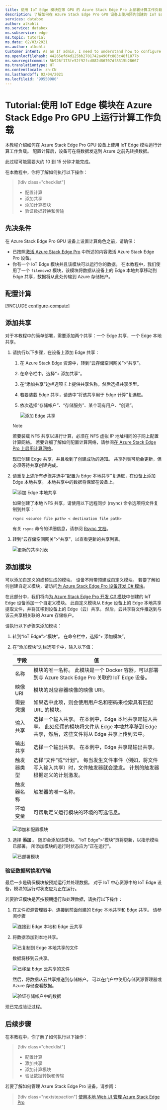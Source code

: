 ```yaml
---
title: 使用 IoT Edge 模块在带 GPU 的 Azure Stack Edge Pro 上部署计算工作负载 |Microsoft Docs
description: 了解如何在 Azure Stack Edge Pro GPU 设备上使用预先创建的 IoT Edge 模块运行计算工作负载。
services: databox
author: alkohli
ms.service: databox
ms.subservice: edge
ms.topic: tutorial
ms.date: 02/03/2021
ms.author: alkohli
Customer intent: As an IT admin, I need to understand how to configure compute on Azure Stack Edge Pro so I can use it to transform the data before sending it to Azure.
ms.openlocfilehash: 44265efd4d125bb2701742a490fc883c48f1877b
ms.sourcegitcommit: 5b926f173fe52f92fcd882d86707df8315b28667
ms.translationtype: HT
ms.contentlocale: zh-CN
ms.lasthandoff: 02/04/2021
ms.locfileid: "99550986"
---
```

# <a name="tutorial-run-a-compute-workload-with-iot-edge-module-on-azure-stack-edge-pro-gpu"></a>Tutorial:使用 IoT Edge 模块在 Azure Stack Edge Pro GPU 上运行计算工作负载

<!--[!INCLUDE [applies-to-skus](../../includes/azure-stack-edge-applies-to-all-sku.md)]-->

本教程介绍如何在 Azure Stack Edge Pro GPU 设备上使用 IoT Edge 模块运行计算工作负载。 配置计算后，设备可在将数据发送到 Azure 之前先转换数据。

此过程可能需要大约 10 到 15 分钟才能完成。


在本教程中，你将了解如何执行以下操作：

> [!div class="checklist"]
> * 配置计算
> * 添加共享
> * 添加计算模块
> * 验证数据转换和传输

 
## <a name="prerequisites"></a>先决条件

在 Azure Stack Edge Pro GPU 设备上设置计算角色之前，请确保：

- 已按照[激活 Azure Stack Edge Pro](azure-stack-edge-gpu-deploy-activate.md) 中所述的内容激活 Azure Stack Edge Pro 设备。
- 你有一个 IoT Edge 模块并且该模块可以运行你的数据。 在本教程中，我们使用了一个 `filemove2` 模块，该模块将数据从设备上的 Edge 本地共享移动到 Edge 共享，数据将从此处传输到 Azure 存储帐户。


## <a name="configure-compute"></a>配置计算

[!INCLUDE [configure-compute](../../includes/azure-stack-edge-gateway-configure-compute.md)]


## <a name="add-shares"></a>添加共享

对于本教程中的简单部署，需要添加两个共享：一个 Edge 共享，一个 Edge 本地共享。

1. 请执行以下步骤，在设备上添加 Edge 共享：

    1. 在 Azure Stack Edge 资源中，转到“云存储空间网关”>“共享”。
    2. 在命令栏中，选择“+ 添加共享”。
    3. 在“添加共享”边栏选项卡上提供共享名称，然后选择共享类型。
    4. 若要装载 Edge 共享，请选中“将该共享用于 Edge 计算”复选框。
    5. 依次选择“存储帐户”、“存储服务”、某个现有用户、“创建”。  

        ![添加 Edge 共享](./media/azure-stack-edge-gpu-deploy-compute-module-simple/add-edge-share-1.png) 


    > [!NOTE]
    > 若要装载 NFS 共享以进行计算，必须在 NFS 虚拟 IP 地址相同的子网上配置计算网络。 若要详细了解如何配置计算网络，请参阅[在 Azure Stack Edge Pro 上启用计算网络](azure-stack-edge-gpu-deploy-configure-network-compute-web-proxy.md)。

    现已创建 Edge 共享，并且收到了创建成功的通知。 共享列表可能会更新，但必须等待共享创建完成。

2. 请重复上述所有步骤并选中“配置为 Edge 本地共享”复选框，在设备上添加 Edge 本地共享。 本地共享中的数据将保留在设备上。

    ![添加 Edge 本地共享](./media/azure-stack-edge-gpu-deploy-compute-module-simple/add-edge-share-2.png)

    如果创建了本地 NFS 共享，请使用以下远程同步 (rsync) 命令选项将文件复制到共享：

    `rsync <source file path> < destination file path>`

    有关 `rsync` 命令的详细信息，请参阅 [Rsync 文档](https://www.computerhope.com/unix/rsync.htm)。
 
3. 转到“云存储空间网关”>“共享”，以查看更新的共享列表。

    ![更新的共享列表](./media/azure-stack-edge-gpu-deploy-compute-module-simple/add-edge-share-3.png) 
 

## <a name="add-a-module"></a>添加模块

可以添加自定义的或预生成的模块。 设备不附带预建或自定义模块。 若要了解如何创建自定义模块，请访问[为 Azure Stack Edge Pro 设备开发 C# 模块](azure-stack-edge-j-series-create-iot-edge-module.md)。

在此部分中，我们将向[为 Azure Stack Edge Pro 开发 C# 模块](azure-stack-edge-j-series-create-iot-edge-module.md)中创建的 IoT Edge 设备添加一个自定义模块。 此自定义模块从 Edge 设备上的 Edge 本地共享提取文件，并将其移到设备上的 Edge（云）共享。 然后，云共享将文件推送到与该云共享相关联的 Azure 存储帐户。

请执行以下步骤来添加模块：

1. 转到“IoT Edge”>“模块”。 在命令栏中，选择“+ 添加模块”。 

2. 在“添加模块”边栏选项卡中，输入以下值：

    
    |字段  |值  |
    |---------|---------|
    |名称     | 模块的唯一名称。 此模块是一个 Docker 容器，可以部署到与 Azure Stack Edge Pro 关联的 IoT Edge 设备。        |
    |映像 URI     | 模块的对应容器映像的映像 URI。        |
    |需要凭据     | 如果选中此项，则会使用用户名和密码来检索具有匹配 URL 的模块。        |
    |输入共享     | 选择一个输入共享。 在本例中，Edge 本地共享是输入共享。 此处使用的模块将文件从 Edge 本地共享移到 Edge 共享，然后，这些文件将从 Edge 共享上传到云中。        |
    |输出共享     | 选择一个输出共享。 在本例中，Edge 共享是输出共享。        |
    |触发器类型     | 选择“文件”或“计划”。   每当发生文件事件（例如，将文件写入输入共享）时，文件触发器就会激发。 计划的触发器根据定义的计划激发。         |
    |触发器名称     | 触发器的唯一名称。         |
    |环境变量| 可帮助定义运行模块的环境的可选信息。   |

    ![添加和配置模块](./media/azure-stack-edge-gpu-deploy-compute-module-simple/add-module-1.png)

3. 选择 **添加** 。 随即会添加该模块。 “IoT Edge”>“模块”页将更新，以指示模块已部署。 所添加模块的运行时状态应为“正在运行”。 

    ![已部署模块](./media/azure-stack-edge-gpu-deploy-compute-module-simple/add-module-2.png)

### <a name="verify-data-transform-and-transfer"></a>验证数据转换和传输

最后一步是确保模块按预期运行并处理数据。 对于 IoT 中心资源中的 IoT Edge 设备，模块的运行时状态应为正在运行。

若要验证模块是否按预期运行和处理数据，请执行以下操作：


1. 在文件资源管理器中，连接到前面创建的 Edge 本地共享和 Edge 共享。 请参阅步骤 

    ![连接到 Edge 本地和 Edge 云共享](./media/azure-stack-edge-gpu-deploy-compute-module-simple/verify-data-1.png) 
 
1. 将数据添加到本地共享。

    ![已复制到 Edge 本地共享的文件](./media/azure-stack-edge-gpu-deploy-compute-module-simple/verify-data-2.png) 
 
   数据将移到云共享。

    ![已移至 Edge 云共享的文件](./media/azure-stack-edge-gpu-deploy-compute-module-simple/verify-data-3.png)  

   然后，将数据从云共享推送到存储帐户。 可以在门户中使用存储资源管理器或 Azure 存储查看数据。

    ![验证存储帐户中的数据](./media/azure-stack-edge-gpu-deploy-compute-module-simple/verify-data-4.png)
 
现已完成验证过程。


## <a name="next-steps"></a>后续步骤

在本教程中，你了解了如何执行以下操作：

> [!div class="checklist"]
> * 配置计算
> * 添加共享
> * 添加计算模块
> * 验证数据转换和传输

若要了解如何管理 Azure Stack Edge Pro 设备，请参阅：

> [!div class="nextstepaction"]
> [使用本地 Web UI 管理 Azure Stack Edge Pro](azure-stack-edge-gpu-manage-access-power-connectivity-mode.md)
